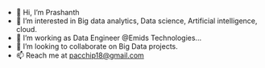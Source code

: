 - 👋 Hi, I’m Prashanth
- 👀 I’m interested in Big data analytics, Data science, Artificial intelligence, cloud.
- 🌱 I’m working as Data Engineer @Emids Technologies...
- 💞️ I’m looking to collaborate on Big Data projects.
- 📫 Reach me at pacchip18@gmail.com

<!---
pacchip18/pacchip18 is a ✨ special ✨ repository because its `README.md` (this file) appears on your GitHub profile.
You can click the Preview link to take a look at your changes.
--->
